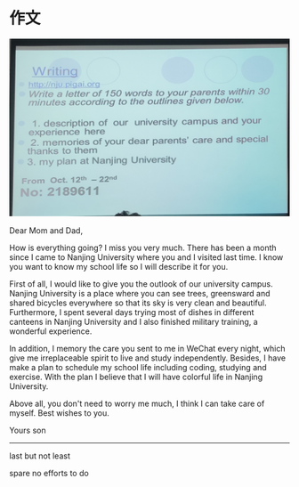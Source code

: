 # 作文

![](./images/2020-10-12-14-37-23.png)

Dear Mom and Dad,

How is everything going? I miss you very much. There has been a month since I came to Nanjing University where you and I visited last time. I know you want to know my school life so I will describe it for you.

First of all, I would like to give you the outlook of our university campus. Nanjing University is a place where you can see trees, greensward and shared bicycles everywhere so that its sky is very clean and beautiful. Furthermore, I spent several days trying most of dishes in different canteens in Nanjing University and I also finished military training, a wonderful experience.

In addition, I memory the care you sent to me in WeChat every night, which give me irreplaceable spirit to live and study independently. Besides, I have make a plan to schedule my school life including coding, studying and exercise. With the plan I believe that I will have colorful life in Nanjing University.

Above all, you don't need to worry me much, I think I can take care of myself. Best wishes to you.

Yours son

---

last but not least

spare no efforts to do